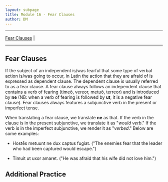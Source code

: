 ```yaml
---
layout: subpage
title: Module 16 - Fear Clauses
author: DM
---
```


***

[Fear Clauses](#fear-clauses) \|

***

## Fear Clauses

If the subject of an independent is/was fearful that some type of verbal action is/was going to occur, in Latin the action that they are afraid of is expressed as dependent clause. The dependent clause is usually referred to as a fear clause. A fear clause always follows an independent clause that contains a verb of fearing (timeō, vereor, metuō, terreor) and is introduced by **ne** (NB: when a verb of fearing is followed by **ut**, it is a negative fear clause). Fear clauses always features a subjunctive verb in the present or imperfect tense.

When translating a fear clause, we translate **ne** as that. If the verb in the clause is in the present subjunctive, we translate it as "*would verb*." If the verb is in the imperfect subjunctive, we render it as "*verbed*." Below are some examples:

- Hostēs metuunt ne dux captus fugiat. ("The enemies fear that the leader who had been captured would escape.")

- Timuit ut uxor amaret. ("He was afraid that his wife did not love him.")

## Additional Practice
